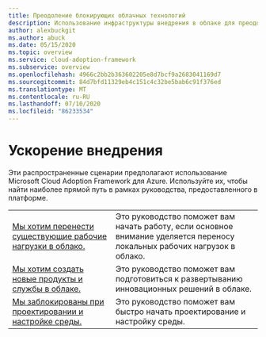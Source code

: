 ```yaml
---
title: Преодоление блокирующих облачных технологий
description: Использование инфраструктуры внедрения в облаке для преодоления блокировок. В этих сценариях представлено руководство по облачной инфраструктуре внедрения.
author: alexbuckgit
ms.author: abuck
ms.date: 05/15/2020
ms.topic: overview
ms.service: cloud-adoption-framework
ms.subservice: overview
ms.openlocfilehash: 4966c2bb2b363602205e8d7bcf9a2683041169d7
ms.sourcegitcommit: 84d7bfd11329eb4c151c4c32be5bab6c91f376ed
ms.translationtype: MT
ms.contentlocale: ru-RU
ms.lasthandoff: 07/10/2020
ms.locfileid: "86233534"
---
```

# <a name="accelerate-adoption"></a>Ускорение внедрения

Эти распространенные сценарии предполагают использование Microsoft Cloud Adoption Framework для Azure. Используйте их, чтобы найти наиболее прямой путь в рамках руководства, предоставленного в платформе.

|                                                                                     |                                                                                                                                |
|-------------------------------------------------------------------------------------|--------------------------------------------------------------------------------------------------------------------------------|
| [Мы хотим перенести существующие рабочие нагрузки в облако.](./migrate.md)                   | Это руководство поможет вам начать работу, если основное внимание уделяется переносу локальных рабочих нагрузок в облако. |
| [Мы хотим создать новые продукты и службы в облаке.](./innovate.md)             | Это руководство поможет вам подготовиться к развертыванию инновационных решений в облаке.                                       |
| [Мы заблокированы при проектировании и настройке среды.](./design-and-configuration.md) | Это руководство поможет вам быстро начать проектирование и настройку среды.                                           |
